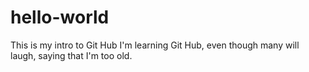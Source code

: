 # hello-world
This is my intro to Git Hub
I'm learning Git Hub, even though many will laugh, saying that I'm too old.
